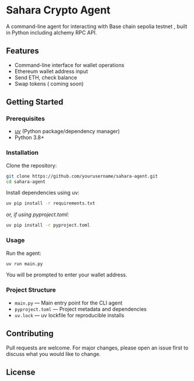 # Sahara Crypto Agent

A command-line agent for interacting with Base chain sepolia testnet , built in Python including alchemy RPC API.

## Features

- Command-line interface for wallet operations
- Ethereum wallet address input
- Send ETH, check balance
- Swap tokens ( coming soon)

## Getting Started

### Prerequisites

- [uv](https://github.com/astral-sh/uv) (Python package/dependency manager)
- Python 3.8+

### Installation

Clone the repository:

```bash
git clone https://github.com/yourusername/sahara-agent.git
cd sahara-agent
```

Install dependencies using uv:

```bash
uv pip install -r requirements.txt
```
_or, if using pyproject.toml:_
```bash
uv pip install -r pyproject.toml
```

### Usage

Run the agent:

```bash
uv run main.py
```

You will be prompted to enter your wallet address.

### Project Structure

- `main.py` — Main entry point for the CLI agent
- `pyproject.toml` — Project metadata and dependencies
- `uv.lock` — uv lockfile for reproducible installs

## Contributing

Pull requests are welcome. For major changes, please open an issue first to discuss what you would like to change.

## License



